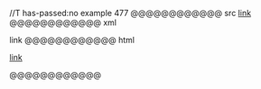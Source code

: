 //T has-passed:no
example 477
@@@@@@@@@@@@ src
[link](/url 'title "and" title')
@@@@@@@@@@@@ xml
<?xml version="1.0" encoding="UTF-8"?>
<!DOCTYPE document SYSTEM "CommonMark.dtd">
<document xmlns="http://commonmark.org/xml/1.0">
  <paragraph>
    <link destination="/url" title="title &quot;and&quot; title">
      <text>link</text>
    </link>
  </paragraph>
</document>
@@@@@@@@@@@@ html
<p><a href="/url" title="title &quot;and&quot; title">link</a></p>
@@@@@@@@@@@@
